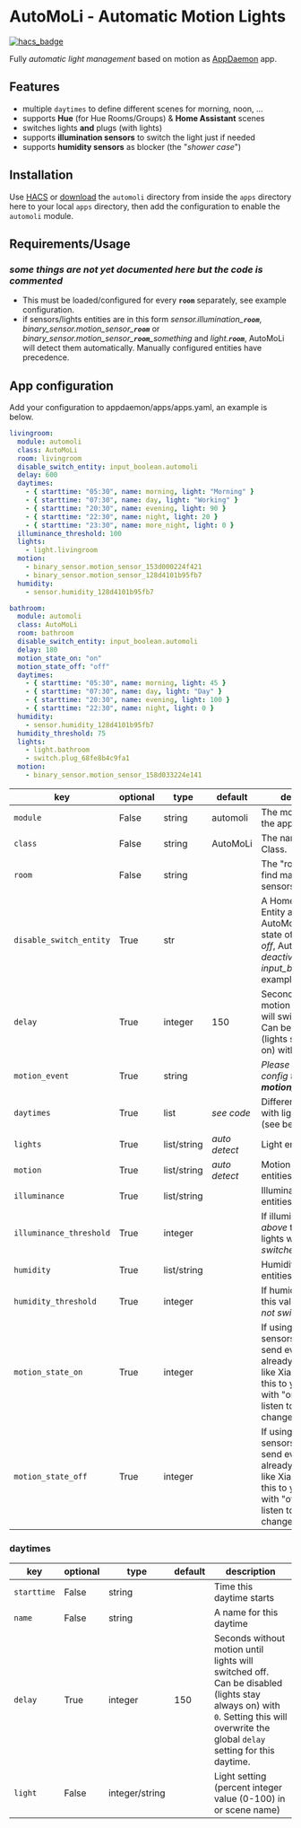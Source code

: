 # AutoMoLi - **Auto**matic **Mo**tion **Li**ghts

[![hacs_badge](https://img.shields.io/badge/HACS-Default-orange.svg)](https://github.com/custom-components/hacs)

Fully *automatic light management* based on motion as [AppDaemon](https://github.com/home-assistant/appdaemon) app.  

## Features

* multiple `daytimes` to define different scenes for morning, noon, ...
* supports **Hue** (for Hue Rooms/Groups) & **Home Assistant** scenes
* switches lights **and** plugs (with lights)
* supports **illumination sensors** to switch the light just if needed
* supports **humidity sensors** as blocker (the "*shower case*")

## Installation

Use [HACS](https://github.com/custom-components/hacs) or [download](https://github.com/benleb/ad-automoli/releases) the `automoli` directory from inside the `apps` directory here to your local `apps` directory, then add the configuration to enable the `automoli` module.

## Requirements/Usage

### *some things are not yet documented here but the code is commented*

* This must be loaded/configured for every **`room`** separately, see example configuration.
* if sensors/lights entities are in this form *sensor.illumination_**`room`***, *binary_sensor.motion_sensor_**`room`*** or *binary_sensor.motion_sensor_**`room`**_something* and *light.**`room`***, AutoMoLi will detect them automatically. Manually configured entities have precedence.

## App configuration

Add your configuration to appdaemon/apps/apps.yaml, an example is below.

```yaml
livingroom:
  module: automoli
  class: AutoMoLi
  room: livingroom
  disable_switch_entity: input_boolean.automoli
  delay: 600
  daytimes:
    - { starttime: "05:30", name: morning, light: "Morning" }
    - { starttime: "07:30", name: day, light: "Working" }
    - { starttime: "20:30", name: evening, light: 90 }
    - { starttime: "22:30", name: night, light: 20 }
    - { starttime: "23:30", name: more_night, light: 0 }
  illuminance_threshold: 100
  lights:
    - light.livingroom
  motion:
    - binary_sensor.motion_sensor_153d000224f421
    - binary_sensor.motion_sensor_128d4101b95fb7
  humidity:
    - sensor.humidity_128d4101b95fb7

bathroom:
  module: automoli
  class: AutoMoLi
  room: bathroom
  disable_switch_entity: input_boolean.automoli
  delay: 180
  motion_state_on: "on"
  motion_state_off: "off"
  daytimes:
    - { starttime: "05:30", name: morning, light: 45 }
    - { starttime: "07:30", name: day, light: "Day" }
    - { starttime: "20:30", name: evening, light: 100 }
    - { starttime: "22:30", name: night, light: 0 }
  humidity:
    - sensor.humidity_128d4101b95fb7
  humidity_threshold: 75
  lights:
    - light.bathroom
    - switch.plug_68fe8b4c9fa1
  motion:
    - binary_sensor.motion_sensor_158d033224e141
```

key | optional | type | default | description
-- | -- | -- | -- | --
`module` | False | string | automoli | The module name of the app.
`class` | False | string | AutoMoLi | The name of the Class.
`room` | False | string | | The "room" used to find matching sensors/light
`disable_switch_entity` | True | str | | A Home Assistant Entity as switch for AutoMoLi. If the state of the entity if *off*, AutoMoLi is *deactivated*. (Use an *input_boolean* for example)
`delay` | True | integer | 150 | Seconds without motion until lights will switched off. Can be disabled (lights stay always on) with `0`
`motion_event` | True | string | | *Please update your config to use **motion_state_on/off***
`daytimes` | True | list | *see code* | Different daytimes with light settings (see below)
`lights` | True | list/string | *auto detect* | Light entities
`motion` | True | list/string | *auto detect* | Motion sensor entities
`illuminance` | True | list/string |  | Illuminance sensor entities
`illuminance_threshold` | True | integer |  | If illuminance is *above* this value, lights will *not switched on*
`humidity` | True | list/string |  | Humidity sensor entities
`humidity_threshold` | True | integer |  | If humidity is *above* this value, lights will *not switched off*
`motion_state_on` | True | integer | | If using motion sensors which don't send events if already activated, like Xiaomi do, add this to your config with "on". This will listen to state changes instead
`motion_state_off` | True | integer | | If using motion sensors which don't send events if already activated, like Xiaomi do, add this to your config with "off". This will listen to the state changes instead.

### daytimes

key | optional | type | default | description
-- | -- | -- | -- | --
`starttime` | False | string | | Time this daytime starts
`name` | False | string | | A name for this daytime
`delay` | True | integer | 150 | Seconds without motion until lights will switched off. Can be disabled (lights stay always on) with `0`. Setting this will overwrite the global `delay` setting for this daytime.
`light` | False | integer/string | | Light setting (percent integer value (0-100) in or scene name)

